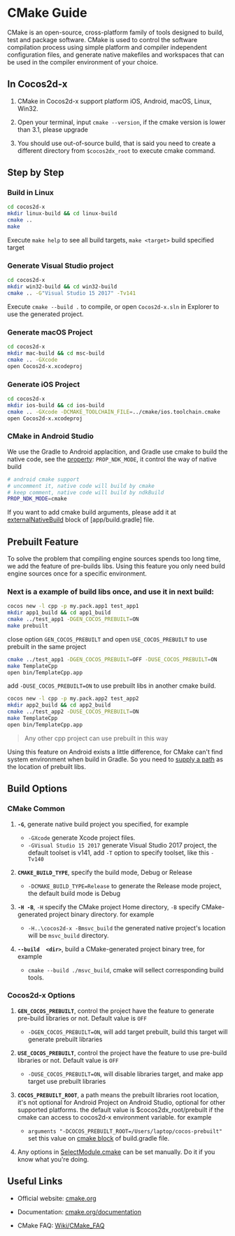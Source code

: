 
# CMake Guide

CMake is an open-source, cross-platform family of tools designed to build, test and package software. CMake is used to control the software compilation process using simple platform and compiler independent configuration files, and generate native makefiles and workspaces that can be used in the compiler environment of your choice.

## In Cocos2d-x

1. CMake in Cocos2d-x support platform iOS, Android, macOS, Linux, Win32.

1. Open your terminal, input `cmake --version`, if the cmake version is lower than 3.1, please upgrade

2. You should use out-of-source build, that is said you need to create a different directory from `$cocos2dx_root` to execute cmake command.

## Step by Step

### Build in Linux

```sh
cd cocos2d-x
mkdir linux-build && cd linux-build
cmake ..
make
``` 

Execute `make help` to see all build targets, `make <target>` build specified target

### Generate Visual Studio project

```sh
cd cocos2d-x
mkdir win32-build && cd win32-build
cmake .. -G"Visual Studio 15 2017" -Tv141
```

Execute `cmake --build .` to compile, or open `Cocos2d-x.sln` in Explorer to use the generated project. 

### Generate macOS Project

```sh
cd cocos2d-x
mkdir mac-build && cd msc-build
cmake .. -GXcode
open Cocos2d-x.xcodeproj
```

### Generate iOS Project

```sh
cd cocos2d-x
mkdir ios-build && cd ios-build
cmake .. -GXcode -DCMAKE_TOOLCHAIN_FILE=../cmake/ios.toolchain.cmake
open Cocos2d-x.xcodeproj
```

### CMake in Android Studio

We use the Gradle to Android applacition, and Gradle use cmake to build the native code, see the [property](https://github.com/cocos2d/cocos2d-x/blob/84be684e3858393a6f3efc50e3f95d4e0ac92a20/tests/cpp-empty-test/proj.android/gradle.properties#L38): `PROP_NDK_MODE`, it control the way of native build

```sh
# android cmake support
# uncomment it, native code will build by cmake
# keep comment, native code will build by ndkBuild
PROP_NDK_MODE=cmake
```

If you want to add cmake build arguments, please add it at [externalNativeBuild](https://github.com/cocos2d/cocos2d-x/blob/84be684e3858393a6f3efc50e3f95d4e0ac92a20/tests/cpp-empty-test/proj.android/app/build.gradle#L25) block of [app/build.gradle] file.

## Prebuilt Feature

To solve the problem that compiling engine sources spends too long time, we add the feature of pre-builds libs. Using this feature you only need build engine sources once for a specific environment.

### Next is a example of build libs once, and use it in next build:

```sh
cocos new -l cpp -p my.pack.app1 test_app1
mkdir app1_build && cd app1_build
cmake ../test_app1 -DGEN_COCOS_PREBUILT=ON
make prebuilt
```
close option `GEN_COCOS_PREBUILT` and open `USE_COCOS_PREBUILT` to use prebuilt in the same project
```sh
cmake ../test_app1 -DGEN_COCOS_PREBUILT=OFF -DUSE_COCOS_PREBUILT=ON
make TemplateCpp
open bin/TemplateCpp.app
```

add `-DUSE_COCOS_PREBUILT=ON` to use prebuilt libs in another cmake build.

```sh
cocos new -l cpp -p my.pack.app2 test_app2
mkdir app2_build && cd app2_build
cmake ../test_app2 -DUSE_COCOS_PREBUILT=ON
make TemplateCpp
open bin/TemplateCpp.app
```
> Any other cpp project can use prebuilt in this way

Using this feature on Android exists a little difference, for CMake can't find system environment when build in Gradle. So you need to [supply a path](https://github.com/cocos2d/cocos2d-x/blob/c087be314c2c56a757bf66163b173746b5d6ad34/tests/cpp-empty-test/proj.android/app/build.gradle#L34) as the location of prebuilt libs.

## Build Options

### CMake Common

1. __`-G`__, generate native build project you specified, for example

    * `-GXcode` generate Xcode project files.
    * `-GVisual Studio 15 2017` generate Visual Studio 2017 project, the default toolset is v141, add `-T` option to specify toolset, like this `-Tv140`

1. __`CMAKE_BUILD_TYPE`__, specify the build mode, Debug or Release

    * `-DCMAKE_BUILD_TYPE=Release` to generate the Release mode project, the default build mode is Debug

1. __`-H -B`__, `-H` specify the CMake project Home directory, `-B` specify CMake-generated project binary directory. for example

    * `-H..\cocos2d-x -Bmsvc_build` the generated native project's location will be `msvc_build` directory.

1. __`--build  <dir>`__, build a CMake-generated project binary tree, for example

    * `cmake --build ./msvc_build`, cmake will sellect corresponding build tools.

### Cocos2d-x Options

1. __`GEN_COCOS_PREBUILT`__, control the project have the feature to generate pre-build libraries or not. Default value is `OFF`

    * `-DGEN_COCOS_PREBUILT=ON`, will add target prebuilt, build this target will generate prebuilt libraries

1. __`USE_COCOS_PREBUILT`__, control the project have the feature to use pre-build libraries or not. Default value is `OFF`

    * `-DUSE_COCOS_PREBUILT=ON`, will disable libraries target, and make app target use prebuilt libraries

1. __`COCOS_PREBUILT_ROOT`__, a path means the prebuilt libraries root location, it's not optional for Android Project on Android Studio, optional for other supported platforms. the default value is $cocos2dx_root/prebuilt if the cmake can access to cocos2d-x environment variable. for example

    * `arguments "-DCOCOS_PREBUILT_ROOT=/Users/laptop/cocos-prebuilt"` set this value on [cmake block](https://github.com/cocos2d/cocos2d-x/blob/84be684e3858393a6f3efc50e3f95d4e0ac92a20/tests/cpp-empty-test/proj.android/app/build.gradle#L31) of build.gradle file.

1. Any options in [SelectModule.cmake](./Modules/SelectModule.cmake) can be set manually. Do it if you know what you're doing.

## Useful Links

* Official website: [cmake.org](https://cmake.org/)

* Documentation: [cmake.org/documentation](https://cmake.org/documentation/)

* CMake FAQ: [Wiki/CMake_FAQ](https://cmake.org/Wiki/CMake_FAQ)